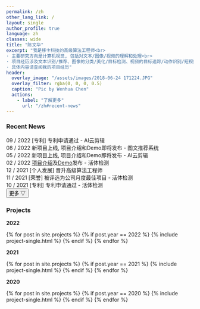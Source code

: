 ```yaml
---
permalink: /zh
other_lang_link: /
layout: single
author_profile: true
language: zh
classes: wide
title: "陈文华"
excerpt: "我是移卡科技的高级算法工程师<br>
· 主要研究方向是计算机视觉, 包括对文本/图像/视频的理解和处理<br>
· 项目经历涉及文本识别/推荐、图像的分类/美化/目标检测、视频的目标追踪/动作识别/短视频制作等<br>
· 具体内容请查阅我的项目经历"
header:
  overlay_image: "/assets/images/2018-06-24 171224.JPG"
  overlay_filter: rgba(0, 0, 0, 0.5)
  caption: "Pic by Wenhua Chen"
  actions:
    - label: "了解更多"
      url: "/zh#recent-news"
---
```


<script type="text/javascript">
function do_change(){
  button = document.getElementById("showmore");
  content = document.getElementById("morecontent");
  if (content.style.display == "block") {
      content.style.display = "none";
      button.innerHTML = "更多 ▽";
    } else {
      content.style.display = "block";
      button.innerHTML = "更多 △";
    }
}
</script>

<h3 id="recent-news" class="section-title">Recent News</h3>

<!-- <div class="news-item">
  <span class="label label-green">11 / 2022</span> <span>[荣誉] 被评为公司半年度最佳项目 - 图文推荐和AI云剪辑</span>
</div> -->
<div class="news-item">
  <span class="label label-green">09 / 2022</span> <span>[专利] 专利申请通过 - AI云剪辑</span>
</div>
<div class="news-item">
  <span class="label label-green">08 / 2022</span> <span>新项目上线, 项目介绍和Demo即将发布 - 图文推荐系统</span>
</div>
<div class="news-item">
  <span class="label label-green">05 / 2022</span> <span>新项目上线, 项目介绍和Demo即将发布 - AI云剪辑</span>
</div>
<div class="news-item">
  <span class="label label-green">02 / 2022</span> <span><a href="/projects/活体检测" target="_blank">项目介绍</a>及<a href="https://www.bilibili.com/video/BV1aa4y1f7Up" target="_blank">Demo</a>发布 - 活体检测</span>
</div>
<div class="news-item">
  <span class="label label-blue">12 / 2021</span> <span>[个人发展] 晋升高级算法工程师</span>
</div>
<div class="news-item">
  <span class="label label-blue">11 / 2021</span> <span>[荣誉] 被评选为公司月度最佳项目 - 活体检测</span>
</div>
<div class="news-item">
  <span class="label label-blue">10 / 2021</span> <span>[专利] 专利申请通过 - 活体检测</span>
</div>

<div class="recent-news-more">
<button type="button" class="btn--inverse" id="showmore" onclick="do_change(); return false;">
更多 ▽</button>
</div>

<div id="morecontent" style="display:none;">
  <div class="news-item">
    <span class="label label-blue">09 / 2021</span> <span>服务稳定性和效率优化 - 活体检测</span>
  </div>
  <div class="news-item">
    <span class="label label-blue">08 / 2021</span> <span>通过灰度测试, 部署到公司所有APP内, 代替原有第三方通道 - 活体检测</span>
  </div>
  <div class="news-item">
    <span class="label label-blue">05 / 2021</span> <span>实验准确率达到99.65%, 开始灰度测试 - 活体检测</span>
  </div>
  <div class="news-item">
    <span class="label label-blue">02 / 2021</span> <span><a href="/projects/行人追踪和行为识别" target="_blank">项目介绍</a>及<a href="https://www.bilibili.com/video/BV1Za411d7tu" target="_blank">Demo</a>发布 - 行人追踪和行为识别</span>
  </div>

  <div class="news-item">
    <span class="label label-green">12 / 2020</span> <span>[专利] 专利申请通过 - 行人追踪和行为识别</span>
  </div>
  <div class="news-item">
    <span class="label label-green">11 / 2020</span> <span>[荣誉] 被评选为公司月度最佳项目 - 行人追踪和行为识别</span>
  </div>
  <div class="news-item">
    <span class="label label-green">10 / 2020</span> <span>项目在公司图书馆部署 - 行人追踪和行为识别</span>
  </div>
  <div class="news-item">
    <span class="label label-green">04 / 2020</span> <span>[个人发展] 入职<a href="https://www.yeahka.com/" target="_blank">移卡科技</a></span>
  </div>

  <div class="news-item">
    <span class="label label-blue">12 / 2019</span> <span><a href="/projects/AI辅助诊断" target="_blank">项目介绍</a>发布, 附带<a href="/assets/images/AI_assisted_diagnose/软件展示.png" target="_blank">Demo</a>和<a href="https://www.github.com/wenhua-chen/AI_Assisted_Diagnose/" target="_blank">代码</a> - AI辅助诊断</span>
  </div>
  <div class="news-item">
    <span class="label label-blue">10 / 2019</span> <span>在<a href="https://zh.wikipedia.org/wiki/%E4%B8%8A%E6%B5%B7%E4%BA%A4%E9%80%9A%E5%A4%A7%E5%AD%A6%E5%8C%BB%E5%AD%A6%E9%99%A2%E9%99%84%E5%B1%9E%E7%91%9E%E9%87%91%E5%8C%BB%E9%99%A2" target="_blank">上海瑞金医院</a>通过测试, 交付医生使用 - AI辅助诊断</span>
  </div>
</div>

<h3 id="projects" class="section-title">Projects</h3>

<h4 style="margin:0 0 1em;padding:0;"><div class="section-subtitle">2022</div></h4>

{% for post in site.projects %}
  {% if post.year == 2022 %}
    {% include project-single.html %}
  {% endif %}
{% endfor %}

<h4 style="margin:0 0 1em;padding:0;"><div class="section-subtitle">2021</div></h4>

{% for post in site.projects %}
  {% if post.year == 2021 %}
    {% include project-single.html %}
  {% endif %}
{% endfor %}

<h4 style="margin:0 0 1em;padding:0;"><div class="section-subtitle">2020</div></h4>

{% for post in site.projects %}
  {% if post.year == 2020 %}
    {% include project-single.html %}
  {% endif %}
{% endfor %}